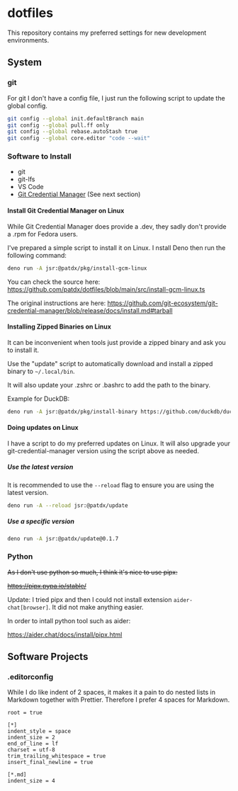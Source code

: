 # dotfiles

This repository contains my preferred settings for new development environments.

## System

### git

For git I don't have a config file, I just run the following script to update
the global config.

```sh
git config --global init.defaultBranch main
git config --global pull.ff only
git config --global rebase.autoStash true
git config --global core.editor "code --wait"
```

### Software to Install

- git
- git-lfs
- VS Code
- [Git Credential Manager](https://github.com/git-ecosystem/git-credential-manager)
  (See next section)

#### Install Git Credential Manager on Linux

While Git Credential Manager does provide a .dev, they sadly don't provide a
.rpm for Fedora users.

I've prepared a simple script to install it on Linux. I nstall Deno then run the
following command:

```sh
deno run -A jsr:@patdx/pkg/install-gcm-linux
```

You can check the source here:
https://github.com/patdx/dotfiles/blob/main/src/install-gcm-linux.ts

The original instructions are here:
https://github.com/git-ecosystem/git-credential-manager/blob/release/docs/install.md#tarball

#### Installing Zipped Binaries on Linux

It can be inconvenient when tools just provide a zipped binary and ask you to
install it.

Use the "update" script to automatically download and install a zipped binary to
`~/.local/bin`.

It will also update your .zshrc or .bashrc to add the path to the binary.

Example for DuckDB:

```sh
deno run -A jsr:@patdx/pkg/install-binary https://github.com/duckdb/duckdb/releases/download/v1.1.2/duckdb_cli-linux-amd64.zip duckdb
```

#### Doing updates on Linux

I have a script to do my preferred updates on Linux. It will also upgrade your
git-credential-manager version using the script above as needed.

##### Use the latest version

It is recommended to use the `--reload` flag to ensure you are using the latest
version.

```sh
deno run -A --reload jsr:@patdx/update
```

##### Use a specific version

```sh
deno run -A jsr:@patdx/update@0.1.7
```

### Python

~~As I don't use python so much, I think it's nice to use pipx:~~

~~https://pipx.pypa.io/stable/~~

Update: I tried pipx and then I could not install extension
`aider-chat[browser]`. It did not make anything easier.

In order to intall python tool such as aider:

https://aider.chat/docs/install/pipx.html

## Software Projects

### .editorconfig

While I do like indent of 2 spaces, it makes it a pain to do nested lists in
Markdown together with Prettier. Therefore I prefer 4 spaces for Markdown.

```editorconfig
root = true

[*]
indent_style = space
indent_size = 2
end_of_line = lf
charset = utf-8
trim_trailing_whitespace = true
insert_final_newline = true

[*.md]
indent_size = 4
```
